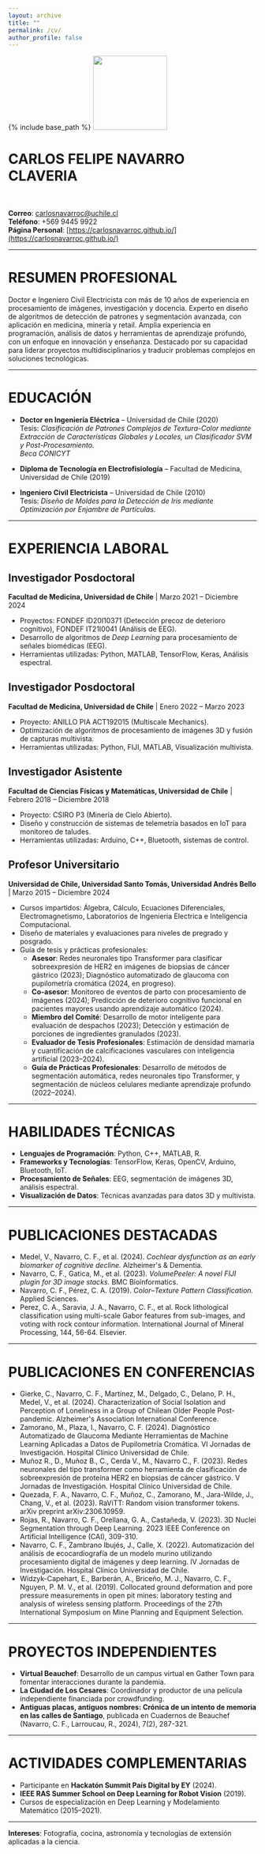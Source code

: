 ```yaml
---
layout: archive
title: ""
permalink: /cv/
author_profile: false
---
```


{% include base_path %}
<img src="https://carlosnavarroc.github.io/images/profile.png" width="150" height="150" />
# CARLOS FELIPE NAVARRO CLAVERIA
<br>

**Correo**: carlosnavarroc@uchile.cl  
**Teléfono**: +569 9445 9922  
**Página Personal**: [https://carlosnavarroc.github.io/](https://carlosnavarroc.github.io/)

---

# **RESUMEN PROFESIONAL**

Doctor e Ingeniero Civil Electricista con más de 10 años de experiencia en procesamiento de imágenes, investigación y docencia. Experto en diseño de algoritmos de detección de patrones y segmentación avanzada, con aplicación en medicina, minería y retail. Amplia experiencia en programación, análisis de datos y herramientas de aprendizaje profundo, con un enfoque en innovación y enseñanza. Destacado por su capacidad para liderar proyectos multidisciplinarios y traducir problemas complejos en soluciones tecnológicas.

---

# **EDUCACIÓN**

- **Doctor en Ingeniería Eléctrica** – Universidad de Chile (2020)  
  Tesis: *Clasificación de Patrones Complejos de Textura-Color mediante Extracción de Características Globales y Locales, un Clasificador SVM y Post-Procesamiento.*  
  *Beca CONICYT*  


- **Diploma de Tecnología en Electrofisiología** – Facultad de Medicina, Universidad de Chile (2019)

- **Ingeniero Civil Electricista** – Universidad de Chile (2010)  
  Tesis: *Diseño de Moldes para la Detección de Iris mediante Optimización por Enjambre de Partículas.*

---

# **EXPERIENCIA LABORAL**

## **Investigador Posdoctoral**
**Facultad de Medicina, Universidad de Chile** | Marzo 2021 – Diciembre 2024  
- Proyectos: FONDEF ID20I10371 (Detección precoz de deterioro cognitivo), FONDEF IT21I0041 (Análisis de EEG).  
- Desarrollo de algoritmos de *Deep Learning* para procesamiento de señales biomédicas (EEG).  
- Herramientas utilizadas: Python, MATLAB, TensorFlow, Keras, Análisis espectral.

## **Investigador Posdoctoral**
**Facultad de Medicina, Universidad de Chile** | Enero 2022 – Marzo 2023  
- Proyecto: ANILLO PIA ACT192015 (Multiscale Mechanics).  
- Optimización de algoritmos de procesamiento de imágenes 3D y fusión de capturas multivista.  
- Herramientas utilizadas: Python, FIJI, MATLAB, Visualización multivista.

## **Investigador Asistente**
**Facultad de Ciencias Físicas y Matemáticas, Universidad de Chile** | Febrero 2018 – Diciembre 2018  
- Proyecto: CSIRO P3 (Minería de Cielo Abierto).  
- Diseño y construcción de sistemas de telemetría basados en IoT para monitoreo de taludes.  
- Herramientas utilizadas: Arduino, C++, Bluetooth, sistemas de control.

## **Profesor Universitario**
**Universidad de Chile, Universidad Santo Tomás, Universidad Andrés Bello** | Marzo 2015 – Diciembre 2024  
- Cursos impartidos: Álgebra, Cálculo, Ecuaciones Diferenciales, Electromagnetismo, Laboratorios de Ingenieria Electrica e Inteligencia Computacional.  
- Diseño de materiales y evaluaciones para niveles de pregrado y posgrado.  
- Guía de tesis y prácticas profesionales:
  - **Asesor**: Redes neuronales tipo Transformer para clasificar sobreexpresión de HER2 en imágenes de biopsias de cáncer gástrico (2023); Diagnóstico automatizado de glaucoma con pupilometría cromática (2024, en progreso).
  - **Co-asesor**: Monitoreo de eventos de parto con procesamiento de imágenes (2024); Predicción de deterioro cognitivo funcional en pacientes mayores usando aprendizaje automático (2024).
  - **Miembro del Comité**: Desarrollo de motor inteligente para evaluación de despachos (2023); Detección y estimación de porciones de ingredientes granulados (2023).
  - **Evaluador de Tesis Profesionales**: Estimación de densidad mamaria y cuantificación de calcificaciones vasculares con inteligencia artificial (2023–2024).  
  - **Guía de Prácticas Profesionales**: Desarrollo de métodos de segmentación automática, redes neuronales tipo Transformer, y segmentación de núcleos celulares mediante aprendizaje profundo (2022–2024).
---

# **HABILIDADES TÉCNICAS**

- **Lenguajes de Programación**: Python, C++, MATLAB, R.  
- **Frameworks y Tecnologías**: TensorFlow, Keras, OpenCV, Arduino, Bluetooth, IoT.  
- **Procesamiento de Señales**: EEG, segmentación de imágenes 3D, análisis espectral.  
- **Visualización de Datos**: Técnicas avanzadas para datos 3D y multivista.
---

# **PUBLICACIONES DESTACADAS**

- Medel, V., Navarro, C. F., et al. (2024). *Cochlear dysfunction as an early biomarker of cognitive decline.* Alzheimer's & Dementia.
- Navarro, C. F., Gatica, M., et al. (2023). *VolumePeeler: A novel FIJI plugin for 3D image stacks.* BMC Bioinformatics.
- Navarro, C. F., Pérez, C. A. (2019). *Color–Texture Pattern Classification.* Applied Sciences.
- Perez, C. A., Saravia, J. A., Navarro, C. F., et al. Rock lithological classification using multi-scale Gabor features from sub-images, and voting with rock contour information. International Journal of Mineral Processing, 144, 56-64. Elsevier.

---
# **PUBLICACIONES EN CONFERENCIAS**

- Gierke, C., Navarro, C. F., Martínez, M., Delgado, C., Delano, P. H., Medel, V., et al. (2024). Characterization of Social Isolation and Perception of Loneliness in a Group of Chilean Older People Post-pandemic. Alzheimer's Association International Conference.
- Zamorano, M., Plaza, I., Navarro, C. F. (2024). Diagnóstico Automatizado de Glaucoma Mediante Herramientas de Machine Learning Aplicadas a Datos de Pupilometría Cromática. VI Jornadas de Investigación. Hospital Clínico Universidad de Chile.
- Muñoz R., D., Muñoz B., C., Cerda V., M., Navarro C., F. (2023). Redes neuronales del tipo transformer como herramienta de clasificación de sobreexpresión de proteína HER2 en biopsias de cáncer gástrico. V Jornadas de Investigación. Hospital Clínico Universidad de Chile.
- Quezada, F. A., Navarro, C. F., Muñoz, C., Zamorano, M., Jara-Wilde, J., Chang, V., et al. (2023). RaViTT: Random vision transformer tokens. arXiv preprint arXiv:2306.10959.
- Rojas, R., Navarro, C. F., Orellana, G. A., Castañeda, V. (2023). 3D Nuclei Segmentation through Deep Learning. 2023 IEEE Conference on Artificial Intelligence (CAI), 309-310.
- Navarro, C. F., Zambrano Ibujés, J., Calle, X. (2022). Automatización del análisis de ecocardiografía de un modelo murino utilizando procesamiento digital de imágenes y deep learning. IV Jornadas de Investigación. Hospital Clínico Universidad de Chile.
- Widzyk-Capehart, E., Barberán, A., Briceño, M. J., Navarro, C. F., Nguyen, P. M. V., et al. (2019). Collocated ground deformation and pore pressure measurements in open pit mines: laboratory testing and analysis of wireless sensing platform. Proceedings of the 27th International Symposium on Mine Planning and Equipment Selection.

  
---

# **PROYECTOS INDEPENDIENTES**

- **Virtual Beauchef**: Desarrollo de un campus virtual en Gather Town para fomentar interacciones durante la pandemia.
- **La Ciudad de Los Cesares**: Coordinador y productor de una película independiente financiada por crowdfunding.
- **Antiguas placas, antiguos nombres: Crónica de un intento de memoria en las calles de Santiago**, publicada en Cuadernos de Beauchef (Navarro, C. F., Larroucau, R., 2024), 7(2), 287-321.


---

# **ACTIVIDADES COMPLEMENTARIAS**

- Participante en **Hackatón Summit País Digital by EY** (2024).
- **IEEE RAS Summer School on Deep Learning for Robot Vision** (2019).
- Cursos de especialización en Deep Learning y Modelamiento Matemático (2015–2021).

---

**Intereses**: Fotografía, cocina, astronomía y tecnologías de extensión aplicadas a la ciencia.
